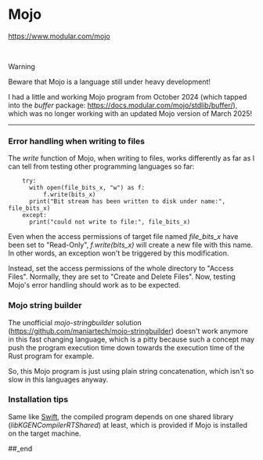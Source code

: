 # Mojo

https://www.modular.com/mojo

<br/>

> [!WARNING]
> Beware that Mojo is a language still under heavy development!

I had a little and working Mojo program from October 2024 (which tapped into the _buffer_ package: https://docs.modular.com/mojo/stdlib/buffer/), which was no longer working with an updated Mojo version of March 2025!

---

### Error handling when writing to files

The _write_ function of Mojo, when writing to files, works differently as far as I can tell from testing other programming languages so far:

```
    try:
      with open(file_bits_x, "w") as f:
          f.write(bits_x)
      print("Bit stream has been written to disk under name:", file_bits_x)
    except:
      print("could not write to file:", file_bits_x)
```

Even when the access permissions of target file named _file_bits_x_ have been set to "Read-Only", _f.write(bits_x)_ will create a new file with this name. In other words, an exception won't be triggered by this modification.

Instead, set the access permissions of the whole directory to "Access Files". Normally, they are set to "Create and Delete Files". Now, testing Mojo's error handling should work as to be expected.

### Mojo string builder

The unofficial _mojo-stringbuilder_ solution (https://github.com/maniartech/mojo-stringbuilder) doesn't work anymore in this fast changing language, which is a pitty because such a concept may push the program execution time down towards the execution time of the Rust program for example.

So, this Mojo program is just using plain string concatenation, which isn't so slow in this languages anyway.

### Installation tips

Same like [Swift](https://github.com/practicalcomputerscience/MicrobenchmarkGPHLlanguages/tree/main/03%20-%20source%20code/01%20-%20imperative%20languages/Swift#installation-tips), the compiled program depends on one shared library (_libKGENCompilerRTShared_) at least, which is provided if Mojo is installed on the target machine. 

##_end
